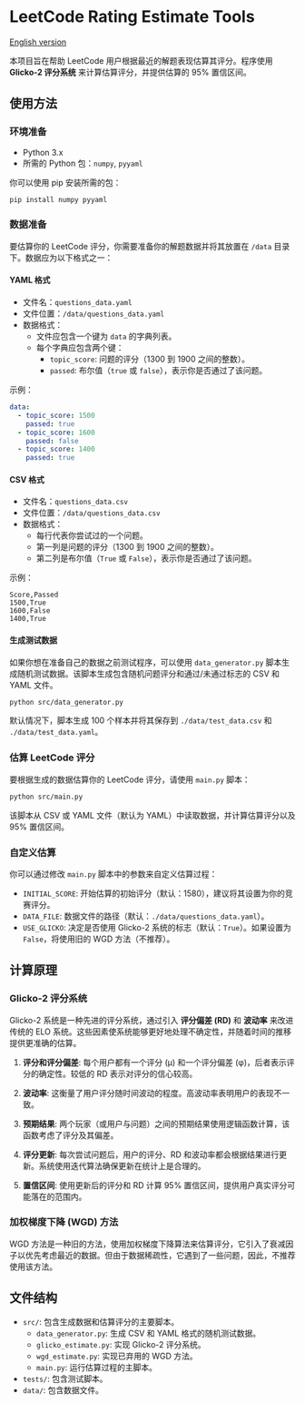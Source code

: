 # LeetCode Rating Estimate Tools

[English version](../README.md)

本项目旨在帮助 LeetCode 用户根据最近的解题表现估算其评分。程序使用 **Glicko-2 评分系统** 来计算估算评分，并提供估算的 95% 置信区间。

## 使用方法

### 环境准备
- Python 3.x
- 所需的 Python 包：`numpy`, `pyyaml`

你可以使用 pip 安装所需的包：
```bash
pip install numpy pyyaml
```

### 数据准备
要估算你的 LeetCode 评分，你需要准备你的解题数据并将其放置在 `/data` 目录下。数据应为以下格式之一：

#### YAML 格式
- 文件名：`questions_data.yaml`
- 文件位置：`/data/questions_data.yaml`
- 数据格式：
  - 文件应包含一个键为 `data` 的字典列表。
  - 每个字典应包含两个键：
    - `topic_score`: 问题的评分（1300 到 1900 之间的整数）。
    - `passed`: 布尔值（`true` 或 `false`），表示你是否通过了该问题。

示例：
```yaml
data:
  - topic_score: 1500
    passed: true
  - topic_score: 1600
    passed: false
  - topic_score: 1400
    passed: true
```

#### CSV 格式
- 文件名：`questions_data.csv`
- 文件位置：`/data/questions_data.csv`
- 数据格式：
  - 每行代表你尝试过的一个问题。
  - 第一列是问题的评分（1300 到 1900 之间的整数）。
  - 第二列是布尔值（`True` 或 `False`），表示你是否通过了该问题。

示例：
```
Score,Passed
1500,True
1600,False
1400,True
```

#### 生成测试数据
如果你想在准备自己的数据之前测试程序，可以使用 `data_generator.py` 脚本生成随机测试数据。该脚本生成包含随机问题评分和通过/未通过标志的 CSV 和 YAML 文件。

```bash
python src/data_generator.py
```

默认情况下，脚本生成 100 个样本并将其保存到 `./data/test_data.csv` 和 `./data/test_data.yaml`。

### 估算 LeetCode 评分
要根据生成的数据估算你的 LeetCode 评分，请使用 `main.py` 脚本：

```bash
python src/main.py
```

该脚本从 CSV 或 YAML 文件（默认为 YAML）中读取数据，并计算估算评分以及 95% 置信区间。

### 自定义估算
你可以通过修改 `main.py` 脚本中的参数来自定义估算过程：

- `INITIAL_SCORE`: 开始估算的初始评分（默认：1580），建议将其设置为你的竞赛评分。
- `DATA_FILE`: 数据文件的路径（默认：`./data/questions_data.yaml`）。
- `USE_GLICKO`: 决定是否使用 Glicko-2 系统的标志（默认：`True`）。如果设置为 `False`，将使用旧的 WGD 方法（不推荐）。

## 计算原理

### Glicko-2 评分系统
Glicko-2 系统是一种先进的评分系统，通过引入 **评分偏差 (RD)** 和 **波动率** 来改进传统的 ELO 系统。这些因素使系统能够更好地处理不确定性，并随着时间的推移提供更准确的估算。

1. **评分和评分偏差**: 每个用户都有一个评分 (μ) 和一个评分偏差 (φ)，后者表示评分的确定性。较低的 RD 表示对评分的信心较高。

2. **波动率**: 这衡量了用户评分随时间波动的程度。高波动率表明用户的表现不一致。

3. **预期结果**: 两个玩家（或用户与问题）之间的预期结果使用逻辑函数计算，该函数考虑了评分及其偏差。

4. **评分更新**: 每次尝试问题后，用户的评分、RD 和波动率都会根据结果进行更新。系统使用迭代算法确保更新在统计上是合理的。

5. **置信区间**: 使用更新后的评分和 RD 计算 95% 置信区间，提供用户真实评分可能落在的范围内。

### 加权梯度下降 (WGD) 方法
WGD 方法是一种旧的方法，使用加权梯度下降算法来估算评分，它引入了衰减因子以优先考虑最近的数据。但由于数据稀疏性，它遇到了一些问题，因此，不推荐使用该方法。

## 文件结构

- `src/`: 包含生成数据和估算评分的主要脚本。
  - `data_generator.py`: 生成 CSV 和 YAML 格式的随机测试数据。
  - `glicko_estimate.py`: 实现 Glicko-2 评分系统。
  - `wgd_estimate.py`: 实现已弃用的 WGD 方法。
  - `main.py`: 运行估算过程的主脚本。
- `tests/`: 包含测试脚本。
- `data/`: 包含数据文件。